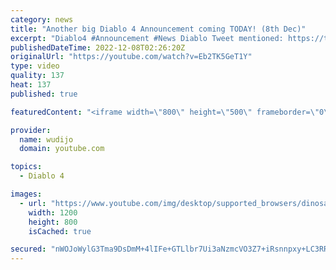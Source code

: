 ```yaml
---
category: news
title: "Another big Diablo 4 Announcement coming TODAY! (8th Dec)"
excerpt: "Diablo4 #Announcement #News Diablo Tweet mentioned: https://twitter.com/Diablo/status/1600551133755367426/photo/1 ..."
publishedDateTime: 2022-12-08T02:26:20Z
originalUrl: "https://youtube.com/watch?v=Eb2TK5GeT1Y"
type: video
quality: 137
heat: 137
published: true

featuredContent: "<iframe width=\"800\" height=\"500\" frameborder=\"0\" src=\"https://www.youtube.com/embed/Eb2TK5GeT1Y\" allow=\"accelerometer; autoplay; encrypted-media; gyroscope; picture-in-picture\" allowfullscreen></iframe>"

provider:
  name: wudijo
  domain: youtube.com

topics:
  - Diablo 4

images:
  - url: "https://www.youtube.com/img/desktop/supported_browsers/dinosaur.png"
    width: 1200
    height: 800
    isCached: true

secured: "nWOJoWylG3Tma9DsDmM+4lIFe+GTLlbr7Ui3aNzmcVO3Z7+iRsnnpxy+LC3RRjTAS2b4Rqt9UUyec2tIjfAtx0dbmPgFFSRhAE9q1eiO0RWFoXzu/YNNxqU9j46NKJHpBbV1eOlkl9pDVGjMPa6TdvOdwTdp+wGsgwtgcXgZXw/CwdAbAVVmo7qiVQ79OzEChYKNzX/AqqHaY3/fFOM+sLK2zWTALpYxA4p+8kzRwB/99nr47MiCytuq8RScD2H5Yd6ISMiHBcKFi5zqfK9iTr3an+HMP/K1xXZFiBoV32YVtO3ZWNYkeNnj0yXTDFzC5zMtdEm4NppvKaTjZ50fCwy04m4OxpTKtJjEEeaihqdqY3fmfsuywjHjknRiZ84TYmwfnT+bEduAaDEHASEr+ysdBF9OTzILozQD3mN5i5qE1Zq+8CYld2arwnY7i20X;7YK1xEkhkWMHiUgbjAS5kg=="
---
```


